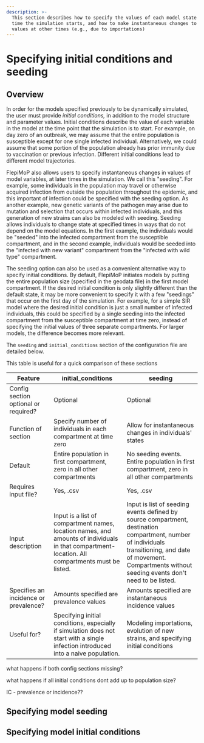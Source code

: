 ```yaml
---
description: >-
  This section describes how to specify the values of each model state at the
  time the simulation starts, and how to make instantaneous changes to state
  values at other times (e.g., due to importations)
---
```


# Specifying initial conditions and seeding

## Overview

In order for the models specified previously to be dynamically simulated, the user must provide _initial conditions,_ in addition to the model structure and parameter values. Initial conditions describe the value of each variable in the model at the time point that the simulation is to start. For example, on day zero of an outbreak, we may assume that the entire population is susceptible except for one single infected individual. Alternatively, we could assume that some portion of the population already has prior immunity due to vaccination or previous infection. Different initial conditions lead to different model trajectories.&#x20;

FlepiMoP also allows users to specify instantaneous changes in values of model variables, at later times in the simulation. We call this "seeding". For example, some individuals in the population may travel or otherwise acquired infection from outside the population throughout the epidemic, and this important of infection could be specified with the seeding option. As another example, new genetic variants of the pathogen may arise due to mutation and selection that occurs within infected individuals, and this generation of new strains can also be modeled with seeding. Seeding allows individuals to change state at specified times in ways that do not depend on the model equations. In the first example, the individuals would be "seeded" into the infected compartment from the susceptible compartment, and in the second example, individuals would be seeded into the "infected with new variant" compartment from the "infected with wild type" compartment.

The seeding option can also be used as a convenient alternative way to specify initial conditions. By default, FlepiMoP initiates models by putting the entire population size (specified in the geodata file) in the first model compartment. If the desired initial condition is only slightly different than the default state, it may be more convenient to specify it with a few "seedings" that occur on the first day of the simulation. For example, for a simple SIR model where the desired initial condition is just a small number of infected individuals, this could be specified by a single seeding into the infected compartment from the susceptible compartment at time zero, instead of specifying the initial values of three separate compartments. For larger models, the difference becomes more relevant.&#x20;

The `seeding` and `initial_conditions` section of the configuration file are detailed below.&#x20;

This table is useful for a quick comparison of these sections

| Feature                               | initial\_conditions                                                                                                                              | seeding                                                                                                                                                                                                          |
| ------------------------------------- | ------------------------------------------------------------------------------------------------------------------------------------------------ | ---------------------------------------------------------------------------------------------------------------------------------------------------------------------------------------------------------------- |
| Config section optional or required?  | Optional                                                                                                                                         | Optional                                                                                                                                                                                                         |
| Function of section                   | Specify number of individuals in each compartment at time zero                                                                                   | Allow for instantaneous changes in individuals' states                                                                                                                                                           |
| Default                               | Entire population in first compartment, zero in all other compartments                                                                           | No seeding events. Entire population in first compartment, zero in all other compartments                                                                                                                        |
| Requires input file?                  | Yes, .csv                                                                                                                                        | Yes, .csv                                                                                                                                                                                                        |
| Input description                     | Input is a list of compartment names, location names, and amounts of individuals in that compartment-location. All compartments must be listed.  | Input is list of seeding events defined by source compartment, destination compartment, number of individuals transitioning, and date of movement. Compartments without seeding events don't need to be listed.  |
| Specifies an incidence or prevalence? | Amounts specified are prevalence values                                                                                                          | Amounts specified are instantaneous incidence values                                                                                                                                                             |
| Useful for?                           | Specifying initial conditions, especially if simulation does not start with a single infection introduced into a naive population.               | Modeling importations, evolution of new strains, and specifying initial conditions                                                                                                                               |



what happens if both config sections missing?

what happens if all initial conditions dont add up to population size?

IC - prevalence or incidence??



## Specifying model seeding





## Specifying model initial conditions

